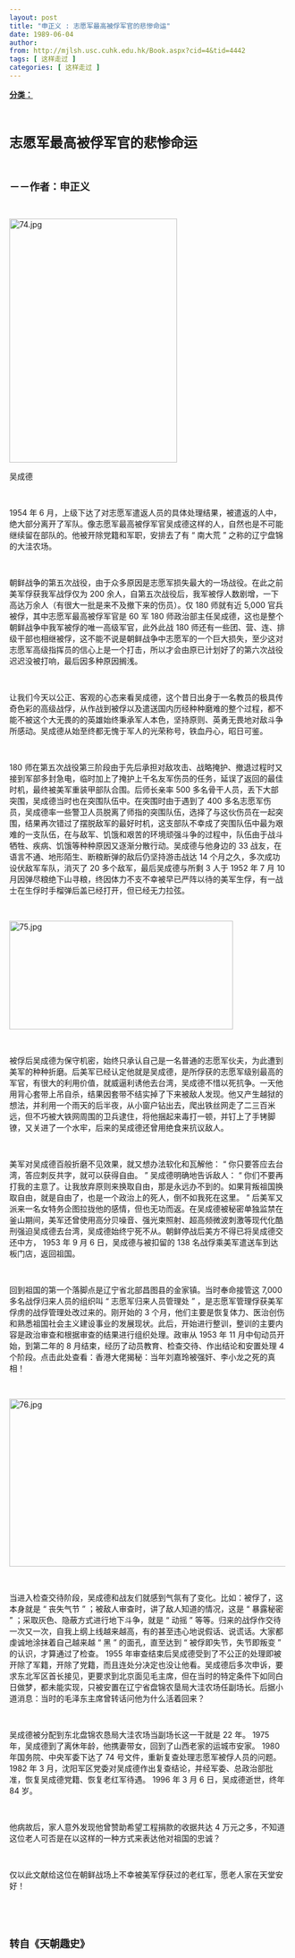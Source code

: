 ```yaml
---
layout: post
title: "申正义 : 志愿军最高被俘军官的悲惨命运"
date: 1989-06-04
author: 
from: http://mjlsh.usc.cuhk.edu.hk/Book.aspx?cid=4&tid=4442
tags: [ 这样走过 ]
categories: [ 这样走过 ]
---
```


<div style="margin: 15px 10px 10px 0px;">
 <div>
  <span id="ctl00_ContentPlaceHolder1_chapter1_SubjectLabel" style="font-weight:bold;text-decoration:underline;">
   分类：
  </span>
 </div>
 <p class="p1">
  <b>
   <font size="5">
    <span class="s1">
    </span>
    <br/>
   </font>
  </b>
 </p>
 <p class="p2">
  <span class="s1">
   <b>
    <font size="5">
     志愿军最高被俘军官的悲惨命运
    </font>
   </b>
  </span>
 </p>
 <p class="p2">
  <span class="s1">
   <b>
    <font size="4">
     <br/>
    </font>
   </b>
  </span>
 </p>
 <p class="p2">
  <span class="s1">
   <b>
    <font size="4">
     －－作者：申正义
    </font>
   </b>
  </span>
 </p>
 <p class="p1">
  <span class="s1">
  </span>
  <br/>
 </p>
 <p class="p3">
  <span class="s1">
   <img alt="74.jpg" border="0" height="436" src="http://mjlsh.usc.cuhk.edu.hk/medias/contents/4442/74.jpg" width="300"/>
  </span>
 </p>
 <p class="p2">
  <span class="s1">
   吴成德
  </span>
 </p>
 <p class="p1">
  <span class="s1">
  </span>
  <br/>
 </p>
 <p class="p2">
  <span class="s2">
   1954
  </span>
  <span class="s1">
   年
  </span>
  <span class="s2">
   6
  </span>
  <span class="s1">
   月，上级下达了对志愿军遣返人员的具体处理结果，被遣返的人中，绝大部分离开了军队。像志愿军最高被俘军官吴成德这样的人，自然也是不可能继续留在部队的。他被开除党籍和军职，安排去了有
  </span>
  <span class="s2">
   “
  </span>
  <span class="s1">
   南大荒
  </span>
  <span class="s2">
   ”
  </span>
  <span class="s1">
   之称的辽宁盘锦的大洼农场。
  </span>
 </p>
 <p class="p1">
  <span class="s1">
  </span>
  <br/>
 </p>
 <p class="p2">
  <span class="s1">
   朝鲜战争的第五次战役，由于众多原因是志愿军损失最大的一场战役。在此之前美军俘获我军战俘仅为
  </span>
  <span class="s2">
   200
  </span>
  <span class="s1">
   余人，自第五次战役后，我军被俘人数剧增，一下高达万余人（有很大一批是来不及撤下来的伤员）。仅
  </span>
  <span class="s2">
   180
  </span>
  <span class="s1">
   师就有近
  </span>
  <span class="s2">
   5,000
  </span>
  <span class="s1">
   官兵被俘，其中志愿军最高被俘军官是
  </span>
  <span class="s2">
   60
  </span>
  <span class="s1">
   军
  </span>
  <span class="s2">
   180
  </span>
  <span class="s1">
   师政治部主任吴成德，这也是整个朝鲜战争中我军被俘的唯一高级军官，此外此战
  </span>
  <span class="s2">
   180
  </span>
  <span class="s1">
   师还有一些团、营、连、排级干部也相继被俘，这不能不说是朝鲜战争中志愿军的一个巨大损失，至少这对志愿军高级指挥员的信心上是一个打击，所以才会由原已计划好了的第六次战役迟迟没被打响，最后因多种原因搁浅。
  </span>
 </p>
 <p class="p1">
  <span class="s1">
  </span>
  <br/>
 </p>
 <p class="p2">
  <span class="s1">
   让我们今天以公正、客观的心态来看吴成德，这个昔日出身于一名教员的极具传奇色彩的高级战俘，从作战到被俘以及遣送国内历经种种磨难的整个过程，都不能不被这个大无畏的的英雄始终秉承军人本色，坚持原则、英勇无畏地对敌斗争所感动。吴成德从始至终都无愧于军人的光荣称号，铁血丹心，昭日可鉴。
  </span>
 </p>
 <p class="p1">
  <span class="s1">
  </span>
  <br/>
 </p>
 <p class="p2">
  <span class="s2">
   180
  </span>
  <span class="s1">
   师在第五次战役第三阶段由于先后承担对敌攻击、战略掩护、撤退过程时又接到军部多封急电，临时加上了掩护上千名友军伤员的任务，延误了返回的最佳时机，最终被美军重装甲部队合围。后师长亲率
  </span>
  <span class="s2">
   500
  </span>
  <span class="s1">
   多名骨干人员，丢下大部突围，吴成德当时也在突围队伍中。在突围时由于遇到了
  </span>
  <span class="s2">
   400
  </span>
  <span class="s1">
   多名志愿军伤员，吴成德率一些警卫人员脱离了师指的突围队伍，选择了与这伙伤员在一起突围，结果再次错过了摆脱敌军的最好时机，这支部队不幸成了突围队伍中最为艰难的一支队伍，在与敌军、饥饿和艰苦的环境顽强斗争的过程中，队伍由于战斗牺牲、疾病、饥饿等种种原因又逐渐分散行动。吴成德与他身边的
  </span>
  <span class="s2">
   33
  </span>
  <span class="s1">
   战友，在语言不通、地形陌生、断粮断弹的敌后仍坚持游击战达
  </span>
  <span class="s2">
   14
  </span>
  <span class="s1">
   个月之久，多次成功设伏敌军车队，消灭了
  </span>
  <span class="s2">
   20
  </span>
  <span class="s1">
   多个敌军，最后吴成德与所剩
  </span>
  <span class="s2">
   3
  </span>
  <span class="s1">
   人于
  </span>
  <span class="s2">
   1952
  </span>
  <span class="s1">
   年
  </span>
  <span class="s2">
   7
  </span>
  <span class="s1">
   月
  </span>
  <span class="s2">
   10
  </span>
  <span class="s1">
   月因弹尽粮绝下山寻粮，终因体力不支不幸被早已严阵以待的美军生俘，有一战士在生俘时手榴弹后盖已经打开，但已经无力拉弦。
  </span>
 </p>
 <p class="p1">
  <span class="s1">
  </span>
  <br/>
 </p>
 <p class="p3">
  <span class="s1">
   <img alt="75.jpg" border="0" height="194" src="http://mjlsh.usc.cuhk.edu.hk/medias/contents/4442/75.jpg" width="400"/>
  </span>
 </p>
 <p class="p1">
  <span class="s1">
  </span>
  <br/>
 </p>
 <p class="p2">
  <span class="s1">
   被俘后吴成德为保守机密，始终只承认自己是一名普通的志愿军伙夫，为此遭到美军的种种折磨。后美军已经认定他就是吴成德，是所俘获的志愿军级别最高的军官，有很大的利用价值，就威逼利诱他去台湾，吴成德不惜以死抗争。一天他用背心套带上吊自杀，结果因套带不结实掉了下来被敌人发现。他又产生越狱的想法，并利用一个雨天的后半夜，从小窗户钻出去，爬出铁丝网走了二三百米远，但不巧被大铁网周围的卫兵逮住，将他捆起来毒打一顿，并钉上了手铐脚镣，又关进了一个水牢，后来的吴成德还曾用绝食来抗议敌人。
  </span>
 </p>
 <p class="p1">
  <span class="s1">
  </span>
  <br/>
 </p>
 <p class="p2">
  <span class="s1">
   美军对吴成德百般折磨不见效果，就又想办法软化和瓦解他：
  </span>
  <span class="s2">
   “
  </span>
  <span class="s1">
   你只要答应去台湾，答应刺反共字，就可以获得自由。
  </span>
  <span class="s2">
   ”
  </span>
  <span class="s1">
   吴成德明确地告诉敌人：
  </span>
  <span class="s2">
   “
  </span>
  <span class="s1">
   你们不要再打我的主意了。让我放弃原则来换取自由，那是永远办不到的。如果背叛祖国换取自由，就是自由了，也是一个政治上的死人，倒不如我死在这里。
  </span>
  <span class="s2">
   ”
  </span>
  <span class="s1">
   后美军又派来一名女特务企图拉拢他的感情，但也无功而返。在吴成德被秘密单独监禁在釜山期间，美军还曾使用高分贝噪音、强光束照射、超高频微波刺激等现代化酷刑强迫吴成德去台湾，吴成德始终宁死不从。朝鲜停战后美方不得已将吴成德交还中方，
  </span>
  <span class="s2">
   1953
  </span>
  <span class="s1">
   年
  </span>
  <span class="s2">
   9
  </span>
  <span class="s1">
   月
  </span>
  <span class="s2">
   6
  </span>
  <span class="s1">
   日，吴成德与被扣留的
  </span>
  <span class="s2">
   138
  </span>
  <span class="s1">
   名战俘乘美军遣送车到达板门店，返回祖国。
  </span>
 </p>
 <p class="p1">
  <span class="s1">
  </span>
  <br/>
 </p>
 <p class="p2">
  <span class="s1">
   回到祖国的第一个落脚点是辽宁省北部昌图县的金家镇。当时奉命接管这
  </span>
  <span class="s2">
   7,000
  </span>
  <span class="s1">
   多名战俘归来人员的组织叫
  </span>
  <span class="s2">
   “
  </span>
  <span class="s1">
   志愿军归来人员管理处
  </span>
  <span class="s2">
   ”
  </span>
  <span class="s1">
   ，是志愿军管理俘获美军俘虏的战俘管理处改过来的。刚开始的
  </span>
  <span class="s2">
   3
  </span>
  <span class="s1">
   个月，他们主要是恢复体力、医治创伤和熟悉祖国社会主义建设事业的发展现状。此后，开始进行整训，整训的主要内容是政治审查和根据审查的结果进行组织处理。政审从
  </span>
  <span class="s2">
   1953
  </span>
  <span class="s1">
   年
  </span>
  <span class="s2">
   11
  </span>
  <span class="s1">
   月中旬动员开始，到第二年的
  </span>
  <span class="s2">
   8
  </span>
  <span class="s1">
   月结束，经历了动员教育、检查交待、作出结论和安置处理
  </span>
  <span class="s2">
   4
  </span>
  <span class="s1">
   个阶段。点击此处查看：香港大佬揭秘：当年刘嘉玲被强奸、李小龙之死的真相！
  </span>
 </p>
 <p class="p1">
  <span class="s1">
  </span>
  <br/>
 </p>
 <p class="p3">
  <span class="s1">
   <img alt="76.jpg" border="0" height="300" src="http://mjlsh.usc.cuhk.edu.hk/medias/contents/4442/76.jpg" width="504"/>
  </span>
 </p>
 <p class="p1">
  <span class="s1">
  </span>
  <br/>
 </p>
 <p class="p2">
  <span class="s1">
   当进入检查交待阶段，吴成德和战友们就感到气氛有了变化。比如：被俘了，这本身就是
  </span>
  <span class="s2">
   “
  </span>
  <span class="s1">
   丧失气节
  </span>
  <span class="s2">
   ”
  </span>
  <span class="s1">
   ；被敌人审查时，讲了敌人知道的情况，这是
  </span>
  <span class="s2">
   “
  </span>
  <span class="s1">
   暴露秘密
  </span>
  <span class="s2">
   ”
  </span>
  <span class="s1">
   ；采取灰色、隐蔽方式进行地下斗争，就是
  </span>
  <span class="s2">
   “
  </span>
  <span class="s1">
   动摇
  </span>
  <span class="s2">
   ”
  </span>
  <span class="s1">
   等等。归来的战俘作交待一次又一次，自我上纲上线越来越高，有的甚至违心地说假话、说谎话。大家都虔诚地涂抹着自己越来越
  </span>
  <span class="s2">
   “
  </span>
  <span class="s1">
   黑
  </span>
  <span class="s2">
   ”
  </span>
  <span class="s1">
   的面孔，直至达到
  </span>
  <span class="s2">
   “
  </span>
  <span class="s1">
   被俘即失节，失节即叛变
  </span>
  <span class="s2">
   ”
  </span>
  <span class="s1">
   的认识，才算通过了检查。
  </span>
  <span class="s2">
   1955
  </span>
  <span class="s1">
   年审查结束后吴成德受到了不公正的处理即被开除了军籍，开除了党籍，而且连处分决定也没让他看。吴成德后多次申诉，要求东北军区首长接见，更要求到北京面见毛主席，但在当时的特定条件下如同白日做梦，都未能实现，只被安置在辽宁省盘锦农垦局大洼农场任副场长。后据小道消息：当时的毛泽东主席曾转话问他为什么活着回来？
  </span>
 </p>
 <p class="p1">
  <span class="s1">
  </span>
  <br/>
 </p>
 <p class="p2">
  <span class="s1">
   吴成德被分配到东北盘锦农恳局大洼农场当副场长这一干就是
  </span>
  <span class="s2">
   22
  </span>
  <span class="s1">
   年。
  </span>
  <span class="s2">
   1975
  </span>
  <span class="s1">
   年，吴成德到了离休年龄，他携妻带女，回到了山西老家的运城市安家。
  </span>
  <span class="s2">
   1980
  </span>
  <span class="s1">
   年国务院、中央军委下达了
  </span>
  <span class="s2">
   74
  </span>
  <span class="s1">
   号文件，重新复查处理志愿军被俘人员的问题。
  </span>
  <span class="s2">
   1982
  </span>
  <span class="s1">
   年
  </span>
  <span class="s2">
   3
  </span>
  <span class="s1">
   月，沈阳军区党委对吴成德作出复查结论，并经军委、总政治部批准，恢复吴成德党籍、恢复老红军待遇。
  </span>
  <span class="s2">
   1996
  </span>
  <span class="s1">
   年
  </span>
  <span class="s2">
   3
  </span>
  <span class="s1">
   月
  </span>
  <span class="s2">
   6
  </span>
  <span class="s1">
   日，吴成德逝世，终年
  </span>
  <span class="s2">
   84
  </span>
  <span class="s1">
   岁。
  </span>
 </p>
 <p class="p1">
  <span class="s1">
  </span>
  <br/>
 </p>
 <p class="p2">
  <span class="s1">
   他病故后，家人意外发现他曾赞助希望工程捐款的收据共达
  </span>
  <span class="s2">
   4
  </span>
  <span class="s1">
   万元之多，不知道这位老人可否是在以这样的一种方式来表达他对祖国的忠诚？
  </span>
 </p>
 <p class="p1">
  <span class="s1">
  </span>
  <br/>
 </p>
 <p class="p2">
  <span class="s1">
   仅以此文献给这位在朝鲜战场上不幸被美军俘获过的老红军，愿老人家在天堂安好！
  </span>
 </p>
 <p class="p1">
  <span class="s1">
  </span>
  <br/>
 </p>
 <p class="p1">
  <b>
   <font size="4">
    <span class="s1">
    </span>
    <br/>
   </font>
  </b>
 </p>
 <p class="p2">
  <span class="s1">
   <b>
    <font size="4">
     转自《天朝趣史》
    </font>
   </b>
  </span>
 </p>
</div>

